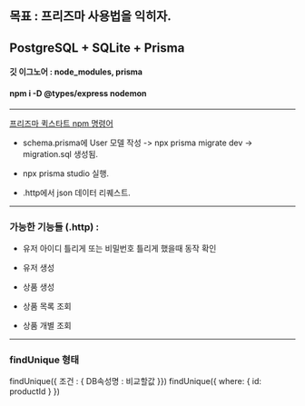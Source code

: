 ## 목표 : 프리즈마 사용법을 익히자.

## PostgreSQL + SQLite + Prisma

#### 깃 이그노어 : node_modules, prisma

#### npm i -D @types/express nodemon

---

[프리즈마 퀵스타트 npm 명령어](https://www.prisma.io/docs/getting-started/quickstart-sqlite)

- schema.prisma에 User 모델 작성 -> npx prisma migrate dev -> migration.sql 생성됨.
- npx prisma studio 실행.

- .http에서 json 데이터 리퀘스트.

---

### 가능한 기능들 (.http) :

- 유저 아이디 틀리게 또는 비밀번호 틀리게 했을때 동작 확인

- 유저 생성

- 상품 생성

- 상품 목록 조회

- 상품 개별 조회

---

### findUnique 형태

findUnique({ 조건 : { DB속성명 : 비교할값 }})
findUnique({ where: { id: productId } })
